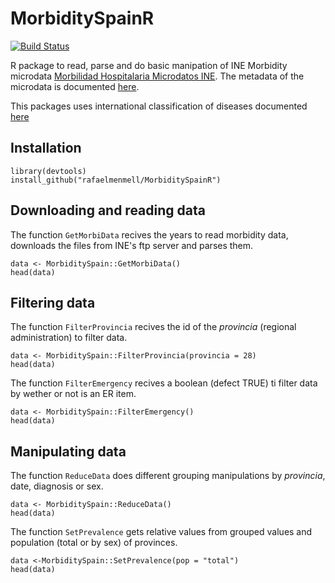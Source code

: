 # MorbiditySpainR

[![Build Status](https://api.travis-ci.org/rafaelmenmell/MorbiditySpainR.svg?branch=master)](https://travis-ci.org/rafaelmenmell/MorbiditySpainR)

R package to read, parse and do basic manipation of INE Morbidity microdata [Morbilidad Hospitalaria Microdatos INE](http://www.ine.es/dyngs/INEbase/es/operacion.htm?c=Estadistica_C&cid=1254736176778&menu=resultados&secc=1254736195291&idp=1254735573175). 
The metadata of the microdata is documented [here](http://www.ine.es/dyngs/INEbase/es/operacion.htm?c=Estadistica_C&cid=1254736176778&menu=resultados&secc=1254736195291&idp=1254735573175).

This packages uses international classification of diseases documented [here](https://eciemaps.msssi.gob.es/ecieMaps/browser/index_9_mc.html)

## Installation

```
library(devtools)
install_github("rafaelmenmell/MorbiditySpainR")
```

## Downloading and reading data

The function `GetMorbiData` recives the years to read morbidity data, downloads the files from INE's ftp server and parses them.


```
data <- MorbiditySpain::GetMorbiData()
head(data)
``` 

## Filtering data

The function `FilterProvincia` recives the id of the _provincia_ (regional administration) to filter data.


```
data <- MorbiditySpain::FilterProvincia(provincia = 28)
head(data)
``` 

The function `FilterEmergency` recives a boolean (defect TRUE) ti filter data by wether or not is  an ER item.

```
data <- MorbiditySpain::FilterEmergency()
head(data)
``` 

## Manipulating data

The function `ReduceData` does different grouping manipulations by _provincia_, date, diagnosis or sex.

```
data <- MorbiditySpain::ReduceData()
head(data)
```

The function `SetPrevalence` gets relative values from grouped values and population (total or by sex) of provinces.

```
data <-MorbiditySpain::SetPrevalence(pop = "total")
head(data)
```
